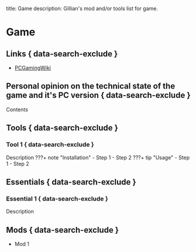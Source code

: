 title: Game
description: Gillian's mod and/or tools list for game.

# Game
## Links { data-search-exclude }
- [PCGamingWiki](link)

## Personal opinion on the technical state of the game and it's PC version { data-search-exclude }
Contents

## Tools { data-search-exclude }
### Tool 1 { data-search-exclude }
Description
???+ note "Installation"
    - Step 1
    - Step 2
???+ tip "Usage"
    - Step 1
    - Step 2

## Essentials { data-search-exclude }
### Essential 1 { data-search-exclude }
Description

## Mods { data-search-exclude }
* Mod 1